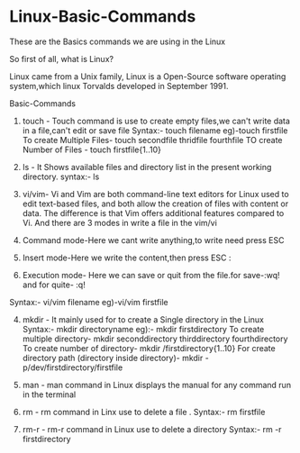 # Linux-Basic-Commands

These are the Basics commands we are using in the Linux 

So first of all, what is Linux?

Linux came from a Unix family, Linux is a Open-Source software operating system,which linux Torvalds developed in September 1991.

Basic-Commands

1) touch - Touch command is use to create empty files,we can't write data in a file,can't edit or save file 
Syntax:- touch filename
eg)-touch firstfile
To create Multiple Files- touch secondfile thridfile fourthfile
TO create Number of Files - touch firstfile{1..10}

2) ls - It Shows available files and directory list in the present working directory.
syntax:- ls
 
3) vi/vim- Vi and Vim are both command-line text editors for Linux used to edit text-based files, and both allow the creation of files with content or data. The difference is that Vim offers additional features compared to Vi.
And there are 3 modes in write a file in the vim/vi
1) Command mode-Here we cant write anything,to write need press ESC
2) Insert mode-Here we write the content,then press ESC :
3) Execution mode- Here we can save or quit from the file.for save-:wq! and for quite- :q!

Syntax:- vi/vim filename
eg)-vi/vim firstfile

4) mkdir - It mainly used for to create a Single directory in the Linux
Syntax:- mkdir directoryname
eg):- mkdir firstdirectory
To create multiple directory- mkdir seconddirectory thirddirectory fourthdirectory
To create number of  directory- mkdir /firstdirectory{1..10}
For create directory path (directory inside directory)- mkdir -p/dev/firstdirectory/firstfile

5) man - man command in Linux displays the manual for any command run in the terminal

6) rm - rm command in Linx use to delete a file .
Syntax:- rm firstfile 

7) rm-r - rm-r command in Linux use to delete a directory
Syntax:- rm -r firstdirectory 
